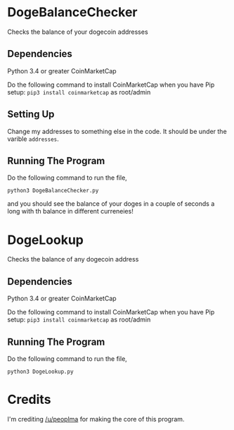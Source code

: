 # DogeBalanceChecker
Checks the balance of your dogecoin addresses

## Dependencies

Python 3.4 or greater
CoinMarketCap

Do the following command to install CoinMarketCap when you have Pip setup:
`pip3 install coinmarketcap` as root/admin

## Setting Up

Change my addresses to something else in the code. It should be under the varible `addresses`.

## Running The Program

Do the following command to run the file,

`python3 DogeBalanceChecker.py`

and you should see the balance of your doges in a couple of seconds a long with th balance in different curreneies!

# DogeLookup
Checks the balance of any dogecoin address

## Dependencies

Python 3.4 or greater
CoinMarketCap

Do the following command to install CoinMarketCap when you have Pip setup:
`pip3 install coinmarketcap` as root/admin

## Running The Program

Do the following command to run the file,

`python3 DogeLookup.py`

# Credits

I'm crediting [/u/peoplma](https://reddit.com/user/peoplma) for making the core of this program.
